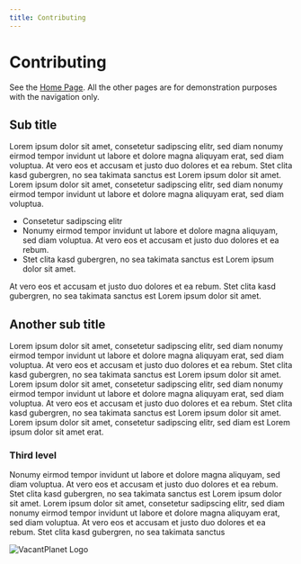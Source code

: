```yaml
---
title: Contributing
---
```

# Contributing

See the [Home Page](/). All the other pages are for demonstration purposes
with the navigation only.

## Sub title 

Lorem ipsum dolor sit amet, consetetur sadipscing elitr, sed diam
nonumy eirmod tempor invidunt ut labore et dolore magna aliquyam erat,
sed diam voluptua. At vero eos et accusam et justo duo dolores et ea
rebum. Stet clita kasd gubergren, no sea takimata sanctus est Lorem
ipsum dolor sit amet. Lorem ipsum dolor sit amet, consetetur sadipscing
elitr, sed diam nonumy eirmod tempor invidunt ut labore et dolore magna
aliquyam erat, sed diam voluptua. 

* Consetetur sadipscing elitr
* Nonumy eirmod tempor invidunt ut labore et dolore magna aliquyam,
  sed diam voluptua. At vero eos et accusam et justo duo dolores et ea
  rebum.
* Stet clita kasd gubergren, no sea takimata sanctus est Lorem
  ipsum dolor sit amet.

At vero eos et accusam et justo duo dolores et ea rebum. Stet clita kasd 
gubergren, no sea takimata sanctus est Lorem ipsum dolor sit amet.

## Another sub title

Lorem ipsum dolor sit amet, consetetur sadipscing elitr, sed diam
nonumy eirmod tempor invidunt ut labore et dolore magna aliquyam erat,
sed diam voluptua. At vero eos et accusam et justo duo dolores et ea
rebum. Stet clita kasd gubergren, no sea takimata sanctus est Lorem
ipsum dolor sit amet. Lorem ipsum dolor sit amet, consetetur sadipscing
elitr, sed diam nonumy eirmod tempor invidunt ut labore et dolore magna
aliquyam erat, sed diam voluptua. At vero eos et accusam et justo duo
dolores et ea rebum. Stet clita kasd gubergren, no sea takimata sanctus
est Lorem ipsum dolor sit amet. Lorem ipsum dolor sit amet, consetetur
sadipscing elitr, sed diam est Lorem ipsum dolor sit amet erat.

### Third level

Nonumy eirmod tempor invidunt ut labore et dolore magna aliquyam,
sed diam voluptua. At vero eos et accusam et justo duo dolores et ea
rebum. Stet clita kasd gubergren, no sea takimata sanctus est Lorem
ipsum dolor sit amet. Lorem ipsum dolor sit amet, consetetur sadipscing
elitr, sed diam nonumy eirmod tempor invidunt ut labore et dolore magna
aliquyam erat, sed diam voluptua. At vero eos et accusam et justo duo
dolores et ea rebum. Stet clita kasd gubergren, no sea takimata sanctus

![VacantPlanet Logo](/logo.svg)
